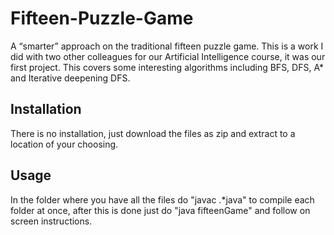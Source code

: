 # Fifteen-Puzzle-Game
A “smarter” approach on the traditional fifteen puzzle game. This is a work I did with two other colleagues for our Artificial Intelligence course, it was our first project. This covers some interesting algorithms including BFS, DFS, A* and Iterative deepening DFS.

## Installation
There is no installation, just download the files as zip and extract to a location of your choosing.

## Usage
In the folder where you have all the files do "javac .*java" to compile each folder at once, after this is done just do "java fifteenGame" and follow on screen instructions.
